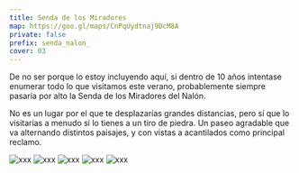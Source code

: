 ```yaml
---
title: Senda de los Miradores
map: https://goo.gl/maps/CnPqUydtnaj9DcM8A
private: false
prefix: senda_nalon_
cover: 03
---
```

De no ser porque lo estoy incluyendo aquí, si dentro de 10 años intentase enumerar todo lo que visitamos este verano, probablemente siempre pasaría por alto la Senda de los Miradores del Nalón.

No es un lugar por el que te desplazarías grandes distancias, pero sí que lo visitarías a menudo si lo tienes a un tiro de piedra. Un paseo agradable que va alternando distintos paisajes, y con vistas a acantilados como principal reclamo.

![xxx](01)
![xxx](02)
![xxx](03)
![xxx](04)
![xxx](05)
